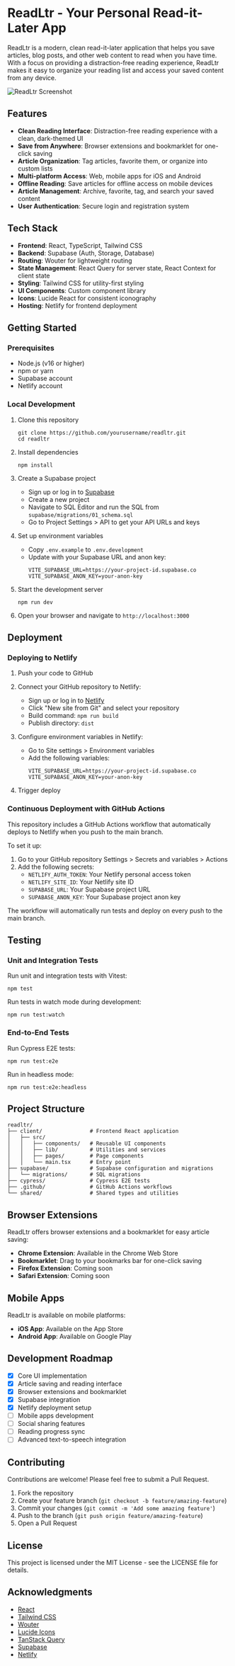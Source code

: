 # ReadLtr - Your Personal Read-it-Later App

ReadLtr is a modern, clean read-it-later application that helps you save articles, blog posts, and other web content to read when you have time. With a focus on providing a distraction-free reading experience, ReadLtr makes it easy to organize your reading list and access your saved content from any device.

![ReadLtr Screenshot](https://example.com/screenshot.png)

## Features

- **Clean Reading Interface**: Distraction-free reading experience with a clean, dark-themed UI
- **Save from Anywhere**: Browser extensions and bookmarklet for one-click saving
- **Article Organization**: Tag articles, favorite them, or organize into custom lists
- **Multi-platform Access**: Web, mobile apps for iOS and Android
- **Offline Reading**: Save articles for offline access on mobile devices
- **Article Management**: Archive, favorite, tag, and search your saved content
- **User Authentication**: Secure login and registration system

## Tech Stack

- **Frontend**: React, TypeScript, Tailwind CSS
- **Backend**: Supabase (Auth, Storage, Database)
- **Routing**: Wouter for lightweight routing
- **State Management**: React Query for server state, React Context for client state
- **Styling**: Tailwind CSS for utility-first styling
- **UI Components**: Custom component library
- **Icons**: Lucide React for consistent iconography
- **Hosting**: Netlify for frontend deployment

## Getting Started

### Prerequisites

- Node.js (v16 or higher)
- npm or yarn
- Supabase account
- Netlify account

### Local Development

1. Clone this repository
   ```
   git clone https://github.com/yourusername/readltr.git
   cd readltr
   ```

2. Install dependencies
   ```
   npm install
   ```

3. Create a Supabase project
   - Sign up or log in to [Supabase](https://supabase.com)
   - Create a new project
   - Navigate to SQL Editor and run the SQL from `supabase/migrations/01_schema.sql`
   - Go to Project Settings > API to get your API URLs and keys

4. Set up environment variables
   - Copy `.env.example` to `.env.development`
   - Update with your Supabase URL and anon key:
     ```
     VITE_SUPABASE_URL=https://your-project-id.supabase.co
     VITE_SUPABASE_ANON_KEY=your-anon-key
     ```

5. Start the development server
   ```
   npm run dev
   ```

6. Open your browser and navigate to `http://localhost:3000`

## Deployment

### Deploying to Netlify

1. Push your code to GitHub

2. Connect your GitHub repository to Netlify:
   - Sign up or log in to [Netlify](https://netlify.com)
   - Click "New site from Git" and select your repository
   - Build command: `npm run build`
   - Publish directory: `dist`

3. Configure environment variables in Netlify:
   - Go to Site settings > Environment variables
   - Add the following variables:
     ```
     VITE_SUPABASE_URL=https://your-project-id.supabase.co
     VITE_SUPABASE_ANON_KEY=your-anon-key
     ```

4. Trigger deploy

### Continuous Deployment with GitHub Actions

This repository includes a GitHub Actions workflow that automatically deploys to Netlify when you push to the main branch.

To set it up:

1. Go to your GitHub repository Settings > Secrets and variables > Actions
2. Add the following secrets:
   - `NETLIFY_AUTH_TOKEN`: Your Netlify personal access token
   - `NETLIFY_SITE_ID`: Your Netlify site ID
   - `SUPABASE_URL`: Your Supabase project URL
   - `SUPABASE_ANON_KEY`: Your Supabase project anon key

The workflow will automatically run tests and deploy on every push to the main branch.

## Testing

### Unit and Integration Tests

Run unit and integration tests with Vitest:

```
npm test
```

Run tests in watch mode during development:

```
npm run test:watch
```

### End-to-End Tests

Run Cypress E2E tests:

```
npm run test:e2e
```

Run in headless mode:

```
npm run test:e2e:headless
```

## Project Structure

```
readltr/
├── client/               # Frontend React application
│   ├── src/
│   │   ├── components/   # Reusable UI components
│   │   ├── lib/          # Utilities and services
│   │   ├── pages/        # Page components
│   │   └── main.tsx      # Entry point
├── supabase/             # Supabase configuration and migrations
│   └── migrations/       # SQL migrations
├── cypress/              # Cypress E2E tests
├── .github/              # GitHub Actions workflows
└── shared/               # Shared types and utilities
```

## Browser Extensions

ReadLtr offers browser extensions and a bookmarklet for easy article saving:

- **Chrome Extension**: Available in the Chrome Web Store
- **Bookmarklet**: Drag to your bookmarks bar for one-click saving
- **Firefox Extension**: Coming soon
- **Safari Extension**: Coming soon

## Mobile Apps

ReadLtr is available on mobile platforms:

- **iOS App**: Available on the App Store
- **Android App**: Available on Google Play

## Development Roadmap

- [x] Core UI implementation
- [x] Article saving and reading interface
- [x] Browser extensions and bookmarklet
- [x] Supabase integration
- [x] Netlify deployment setup
- [ ] Mobile apps development
- [ ] Social sharing features
- [ ] Reading progress sync
- [ ] Advanced text-to-speech integration

## Contributing

Contributions are welcome! Please feel free to submit a Pull Request.

1. Fork the repository
2. Create your feature branch (`git checkout -b feature/amazing-feature`)
3. Commit your changes (`git commit -m 'Add some amazing feature'`)
4. Push to the branch (`git push origin feature/amazing-feature`)
5. Open a Pull Request

## License

This project is licensed under the MIT License - see the LICENSE file for details.

## Acknowledgments

- [React](https://reactjs.org/)
- [Tailwind CSS](https://tailwindcss.com/)
- [Wouter](https://github.com/molefrog/wouter)
- [Lucide Icons](https://lucide.dev/)
- [TanStack Query](https://tanstack.com/query/)
- [Supabase](https://supabase.com/)
- [Netlify](https://netlify.com/) 